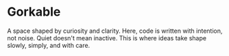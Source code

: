 # Gorkable

A space shaped by curiosity and clarity. Here, code is written with intention, not noise.
Quiet doesn't mean inactive. This is where ideas take shape slowly, simply, and with care.
